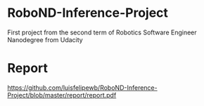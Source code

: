 # RoboND-Inference-Project
First project from the second term of Robotics Software Engineer Nanodegree from Udacity

# Report
https://github.com/luisfelipewb/RoboND-Inference-Project/blob/master/report/report.pdf
